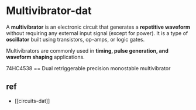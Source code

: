 
# Multivibrator-dat


A **multivibrator** is an electronic circuit that generates a **repetitive waveform** without requiring any external input signal (except for power). It is a type of **oscillator** built using transistors, op-amps, or logic gates.

Multivibrators are commonly used in **timing, pulse generation, and waveform shaping** applications.

74HC4538 == Dual retriggerable precision monostable multivibrator



## ref 

- [[circuits-dat]]